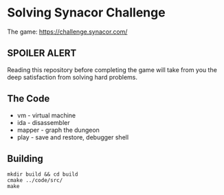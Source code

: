 Solving Synacor Challenge
=========================

The game: https://challenge.synacor.com/


SPOILER ALERT
-------------

Reading this repository before completing the game will take from you the deep satisfaction from solving hard problems.


The Code
--------

* vm - virtual machine
* ida - disassembler
* mapper - graph the dungeon
* play - save and restore, debugger shell


Building
--------

```shell
mkdir build && cd build
cmake ../code/src/
make
```
